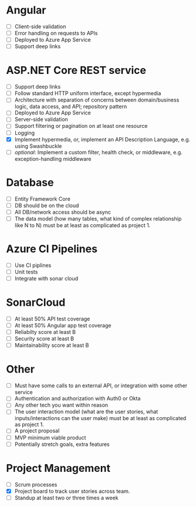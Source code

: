 # Angular
- [ ] Client-side validation
- [ ] Error handling on requests to APIs
- [ ] Deployed to Azure App Service
- [ ] Support deep links

# ASP.NET Core REST service
- [ ] Support deep links
- [ ] Follow standard HTTP uniform interface, except hypermedia
- [ ] Architecture with separation of concerns between domain/business logic, data access, and API; repository pattern
- [ ] Deployed to Azure App Service
- [ ] Server-side validation
- [ ] Support filtering or pagination on at least one resource
- [ ] Logging
- [X] Implement hypermedia, or, implement an API Description Language, e.g.  using Swashbuckle
- [ ] _optional_: Implement a custom filter, health check, or middleware, e.g.  exception-handling middleware

# Database
- [ ] Entity Framework Core
- [ ] DB should be on the cloud
- [ ] All DB/network access should be async
- [ ] The data model (how many tables, what kind of complex relationship like N to N) must be at least as complicated as project 1.

# Azure CI Pipelines
- [ ] Use CI piplines
- [ ] Unit tests
- [ ] Integrate with sonar cloud

# SonarCloud
- [ ] At least 50% API test coverage
- [ ] At least 50% Angular app test coverage
- [ ] Reliabilty score at least B
- [ ] Security score at least B
- [ ] Maintainability score at least B

# Other
- [ ] Must have some calls to an external API, or integration with some other service
- [ ] Authentication and authorization with Auth0 or Okta
- [ ] Any other tech you want within reason
- [ ] The user interaction model (what are the user stories, what inputs/interactions can the user make) must be at least as complicated as project 1.
- [ ] A project proposal
- [ ] MVP minimum viable product
- [ ] Potentially stretch goals, extra features

# Project Management
- [ ] Scrum processes
- [X] Project board to track user stories across team.
- [ ] Standup at least two or three times a week
